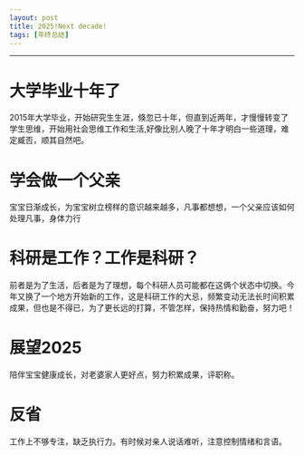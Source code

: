 ```yaml
---
layout: post
title: 2025!Next decade!
tags: [年终总结]
---
```

------------------------------------------------------------------------
# 大学毕业十年了
2015年大学毕业，开始研究生生涯，倏忽已十年，但直到近两年，才慢慢转变了学生思维，开始用社会思维工作和生活,好像比别人晚了十年才明白一些道理，难定臧否，顺其自然吧。

# 学会做一个父亲
宝宝日渐成长，为宝宝树立榜样的意识越来越多，凡事都想想，一个父亲应该如何处理凡事，身体力行

# 科研是工作？工作是科研？
前者是为了生活，后者是为了理想，每个科研人员可能都在这俩个状态中切换。今年又换了一个地方开始新的工作，这是科研工作的大忌，频繁变动无法长时间积累成果，但也是不得已，为了更长远的打算，不管怎样，保持热情和勤奋，努力吧！

# 展望2025
陪伴宝宝健康成长，对老婆家人更好点，努力积累成果，评职称。

# 反省
工作上不够专注，缺乏执行力。有时候对亲人说话难听，注意控制情绪和言语。
